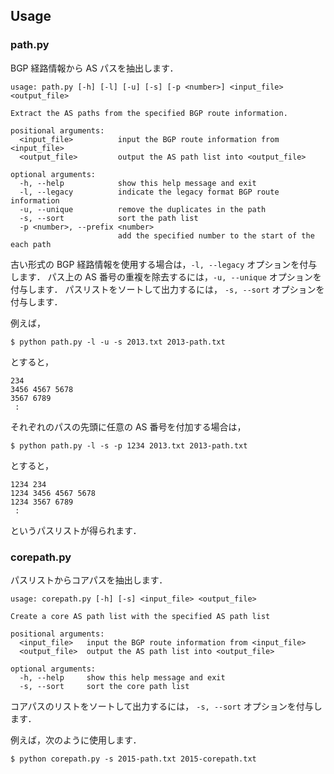 ## Usage
### path.py

BGP 経路情報から AS パスを抽出します．

```
usage: path.py [-h] [-l] [-u] [-s] [-p <number>] <input_file> <output_file>

Extract the AS paths from the specified BGP route information.

positional arguments:
  <input_file>          input the BGP route information from <input_file>
  <output_file>         output the AS path list into <output_file>

optional arguments:
  -h, --help            show this help message and exit
  -l, --legacy          indicate the legacy format BGP route information
  -u, --unique          remove the duplicates in the path
  -s, --sort            sort the path list
  -p <number>, --prefix <number>
                        add the specified number to the start of the each path
```

古い形式の BGP 経路情報を使用する場合は，`-l, --legacy` オプションを付与します．
パス上の AS 番号の重複を除去するには，`-u, --unique` オプションを付与します．
パスリストをソートして出力するには， `-s, --sort` オプションを付与します．

例えば，

```
$ python path.py -l -u -s 2013.txt 2013-path.txt
```

とすると，

```
234
3456 4567 5678
3567 6789
 :
```

それぞれのパスの先頭に任意の AS 番号を付加する場合は，

```
$ python path.py -l -s -p 1234 2013.txt 2013-path.txt
```

とすると，

```
1234 234
1234 3456 4567 5678
1234 3567 6789
 :
```

というパスリストが得られます．

### corepath.py

パスリストからコアパスを抽出します．

```
usage: corepath.py [-h] [-s] <input_file> <output_file>

Create a core AS path list with the specified AS path list

positional arguments:
  <input_file>   input the BGP route information from <input_file>
  <output_file>  output the AS path list into <output_file>

optional arguments:
  -h, --help     show this help message and exit
  -s, --sort     sort the core path list
```

コアパスのリストをソートして出力するには， `-s, --sort` オプションを付与します．

例えば，次のように使用します．

```
$ python corepath.py -s 2015-path.txt 2015-corepath.txt
```
